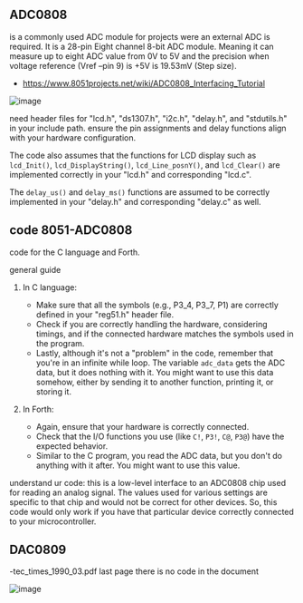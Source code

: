 ## ADC0808 
is a commonly used ADC module for projects were an external ADC is required. It is a 28-pin Eight channel 8-bit ADC module. Meaning it can measure up to eight ADC value from 0V to 5V and the precision when voltage reference (Vref –pin 9) is +5V is 19.53mV (Step size).

- https://www.8051projects.net/wiki/ADC0808_Interfacing_Tutorial
 
![image](https://user-images.githubusercontent.com/58069246/214721523-ac13e231-cf55-4064-92a2-b0e21fcd756b.png)

need header files for "lcd.h", "ds1307.h", "i2c.h", "delay.h", and "stdutils.h" in your include path. 
ensure the pin assignments and delay functions align with your hardware configuration. 

The code also assumes that the functions for LCD display such as `lcd_Init()`, `lcd_DisplayString()`, `lcd_Line_posnY()`, and `lcd_Clear()` are implemented correctly in your "lcd.h" and corresponding "lcd.c". 

The `delay_us()` and `delay_ms()` functions are assumed to be correctly implemented in your "delay.h" and corresponding "delay.c" as well.

## code 8051-ADC0808
code for the C language and Forth. 

general guide

1. In C language:
    * Make sure that all the symbols (e.g., P3_4, P3_7, P1) are correctly defined in your "reg51.h" header file. 
    * Check if you are correctly handling the hardware, considering timings, and if the connected hardware matches the symbols used in the program.
    * Lastly, although it's not a "problem" in the code, remember that you're in an infinite while loop. The variable `adc_data` gets the ADC data, but it does nothing with it. You might want to use this data somehow, either by sending it to another function, printing it, or storing it.

2. In Forth:
    * Again, ensure that your hardware is correctly connected.
    * Check that the I/O functions you use (like `C!`, `P3!`, `C@`, `P3@`) have the expected behavior.
    * Similar to the C program, you read the ADC data, but you don't do anything with it after. You might want to use this value.

understand ur code: this is a low-level interface to an ADC0808 chip used for reading an analog signal. The values used for various settings are specific to that chip and would not be correct for other devices. So, this code would only work if you have that particular device correctly connected to your microcontroller.

## DAC0809
-tec_times_1990_03.pdf last page
there is no code in the document

![image](https://github.com/SteveJustin1963/tec-ADC-DAC/assets/58069246/1e3fb276-99ba-462e-b6aa-0d20eacc99e9)




